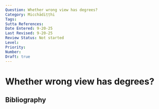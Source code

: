 ```yaml
---
Question: Whether wrong view has degrees?
Category: Micchādiṭṭhi
Tags: 
Sutta References: 
Date Entered: 9-20-25
Last Revised: 9-20-25
Review Status: Not started
Level: 
Priority: 
Number: 
Draft: true
---
```


# Whether wrong view has degrees?

## Bibliography

<!-- 

Notes:



-->
